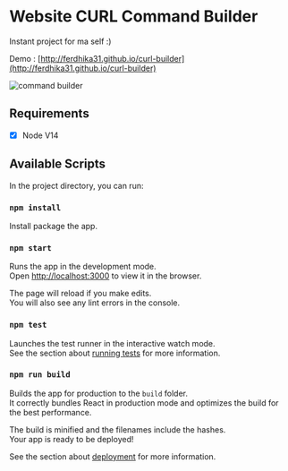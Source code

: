 # Website CURL Command Builder
Instant project for ma self :)

Demo : [http://ferdhika31.github.io/curl-builder](http://ferdhika31.github.io/curl-builder)

![command builder](https://user-images.githubusercontent.com/8111407/96551463-89446c80-12dc-11eb-8d72-6288dfe451c9.PNG)

## Requirements
- [x] Node V14

## Available Scripts

In the project directory, you can run:

### `npm install`

Install package the app.

### `npm start`

Runs the app in the development mode.<br />
Open [http://localhost:3000](http://localhost:3000) to view it in the browser.

The page will reload if you make edits.<br />
You will also see any lint errors in the console.

### `npm test`

Launches the test runner in the interactive watch mode.<br />
See the section about [running tests](https://facebook.github.io/create-react-app/docs/running-tests) for more information.

### `npm run build`

Builds the app for production to the `build` folder.<br />
It correctly bundles React in production mode and optimizes the build for the best performance.

The build is minified and the filenames include the hashes.<br />
Your app is ready to be deployed!

See the section about [deployment](https://facebook.github.io/create-react-app/docs/deployment) for more information.
